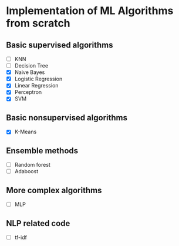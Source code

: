# Implementation of ML Algorithms from scratch

## Basic supervised algorithms

- [ ] KNN
- [ ] Decision Tree
- [x] Naive Bayes
- [x] Logistic Regression
- [x] Linear Regression
- [x] Perceptron
- [x] SVM

## Basic nonsupervised algorithms

- [x] K-Means

## Ensemble methods

- [ ] Random forest
- [ ] Adaboost

## More complex algorithms

- [ ] MLP

## NLP related code

- [ ] tf-idf
